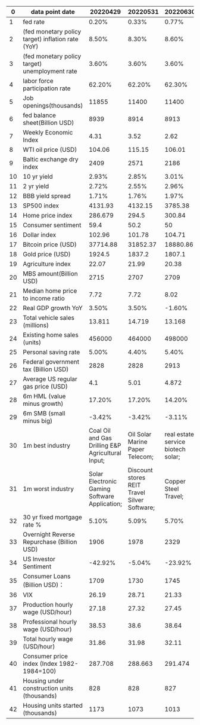 | 0  | data point date                                   | 20220429                                           | 20220531                                     | 20220630                           | 20220729                 | 20220831                       | 20220930               | 20221031                       | 20221130                       | 20221231                      | 20230131                 | 20230228                  | 20230331                        | 20230428                                            | 20230531                           | 20230630                       | 20230731                                   | 20230831                            | 20230929             | 20231031                   | 20231130                     | 20231229                           | 20240131            | 20240229                           | 20240329                    | 20240430                    | 20240531             | 20240630                   | 20240731                | 20240830                         | 20240930                 | 20241031            | 20241129              | 20241231                |
|----|---------------------------------------------------|----------------------------------------------------|----------------------------------------------|------------------------------------|--------------------------|--------------------------------|------------------------|--------------------------------|--------------------------------|-------------------------------|--------------------------|---------------------------|---------------------------------|-----------------------------------------------------|------------------------------------|--------------------------------|--------------------------------------------|-------------------------------------|----------------------|----------------------------|------------------------------|------------------------------------|---------------------|------------------------------------|-----------------------------|-----------------------------|----------------------|----------------------------|-------------------------|----------------------------------|--------------------------|---------------------|-----------------------|-------------------------|
| 1  | fed rate                                          | 0.20%                                              | 0.33%                                        | 0.77%                              | 1.21%                    | 2.33%                          | 2.33%                  | 2.56%                          | 3.08%                          | 3.78%                         | 4.10%                    | 4.33%                     | 4.57%                           | 4.65%                                               | 4.83%                              | 5.06%                          | 5.08%                                      | 5.12%                               | 5.33%                | 5.33%                      | 5.33%                        | 5.33%                              | 5.33%               | 5.33%                              | 5.33%                       | 5.33%                       | 5.33%                | 5.33%                      | 5.33%                   | 5.33%                            | 5.33%                    | 5.13%               | 4.83%                 | 4.64%                   |
| 2  | (fed monetary policy target) inflation rate (YoY) | 8.50%                                              | 8.30%                                        | 8.60%                              | 9.10%                    | 8.50%                          | 8.30%                  | 8.20%                          | 7.70%                          | 7.10%                         | 6.50%                    | 6.40%                     | 6.00%                           | 5.00%                                               | 4.90%                              | 4.00%                          | 3.00%                                      | 3.20%                               | 3.70%                | 3.70%                      | 3.20%                        | 3.10%                              | 3.40%               | 3.10%                              | 3.20%                       | 3.50%                       | 3.40%                | 3.30%                      | 3.00%                   | 2.90%                            | 2.50%                    | 2.40%               | 2.60%                 | 2.70%                   |
| 3  | (fed monetary policy target) unemployment rate    | 3.60%                                              | 3.60%                                        | 3.60%                              | 3.60%                    | 3.50%                          | 3.70%                  | 3.50%                          | 3.70%                          | 3.70%                         | 3.50%                    | 3.40%                     | 3.60%                           | 3.50%                                               | 3.40%                              | 3.70%                          | 3.60%                                      | 3.50%                               | 3.80%                | 3.80%                      | 3.90%                        | 3.70%                              | 3.70%               | 3.70%                              | 3.90%                       | 3.80%                       | 3.90%                | 4.00%                      | 4.10%                   | 4.30%                            | 4.20%                    | 4.10%               | 4.10%                 | 4.20%                   |
| 4  | labor force participation rate                    | 62.20%                                             | 62.20%                                       | 62.30%                             | 62.20%                   | 62.10%                         | 62.40%                 | 62.30%                         | 62.20%                         | 62.10%                        | 62.30%                   | 62.40%                    | 62.50%                          | 62.60%                                              | 62.60%                             | 62.60%                         | 62.60%                                     | 62.60%                              | 62.80%               | 62.80%                     | 62.70%                       | 62.80%                             | 62.50%              | 62.50%                             | 62.50%                      | 62.70%                      | 62.70%               | 62.50%                     | 62.60%                  | 62.70%                           | 62.70%                   | 62.70%              | 62.60%                | 62.50%                  |
| 5  | Job openings(thousands)                           | 11855                                              | 11400                                        | 11400                              | 11254                    | 11239                          | 11239                  | 10053                          | 10334                          | 10334                         | 10458                    | 11012                     | 10824                           | 9931                                                | 10103                              | 10103                          | 9824                                       | 8827                                | 8827                 | 9610                       | 9553                         | 8733                               | 9026                | 9026                               | 8863                        | 8488                        | 8488                 | 8059                       | 8184                    | 8184                             | 7673                     | 7443                | 7443                  | 7744                    |
| 6  | fed balance sheet(Billion USD)                    | 8939                                               | 8914                                         | 8913                               | 8890                     | 8851                           | 8795                   | 8723                           | 8621                           | 8551                          | 8470                     | 8382                      | 8705                            | 8562                                                | 8436                               | 8340                           | 8243                                       | 8139                                | 8002                 | 7907                       | 7810                         | 7712                               | 7677                | 7581                               | 7484                        | 7402                        | 7284                 | 7231                       | 7205                    | 7123                             | 7080                     | 7029                | 6923                  | 6885                    |
| 7  | Weekly Economic Index                             | 4.31                                               | 3.52                                         | 2.62                               | 3.1                      | 2.85                           | 2.68                   | 2.17                           | 1.58                           | 1.42                          | 0.71                     | 1.16                      | 1.47                            | 1.13                                                | 1.17                               | 1.32                           | 1.17                                       | 1.94                                | 1.86                 | 2.36                       | 2.12                         | 2.92                               | 1.9                 | 1.97                               | 1.78                        | 1.9                         | 2.21                 | 2.53                       | 2.35                    | 2.27                             | 2.69                     | 2.11                | 1.8                   | 2.33                    |
| 8  | WTI oil price (USD)                               | 104.06                                             | 115.15                                       | 106.01                             | 98.1                     | 88.99                          | 79.7                   | 86.07                          | 80.41                          | 80.51                         | 79.05                    | 76.86                     | 75.7                            | 76.77                                               | 67.84                              | 70.53                          | 81.84                                      | 83.56                               | 90.97                | 81.28                      | 75.64                        | 71.34                              | 75.84               | 78.32                              | 83.12                       | 79.17                       | 77.27                | 81.72                      | 78.37                   | 73.6                             | 68.34                    | 70.56               | 68.59                 | 71.77                   |
| 9  | Baltic exchange dry index                         | 2409                                               | 2571                                         | 2186                               | 1895                     | 1017                           | 1757                   | 1534                           | 1355                           | 1515                          | 681                      | 935                       | 1389                            | 1581                                                | 1123                               | 1112                           | 1110                                       | 1094                                | 1716                 | 1502                       | 2937                         | 2094                               | 1397                | 2041                               | 1821                        | 1685                        | 1801                 | 2050                       | 1762                    | 1827                             | 2110                     | 1395                | 1419                  | 997                     |
| 10 | 10 yr yield                                       | 2.93%                                              | 2.85%                                        | 3.01%                              | 2.66%                    | 3.17%                          | 3.83%                  | 4.07%                          | 3.62%                          | 3.80%                         | 3.51%                    | 3.93%                     | 3.47%                           | 3.43%                                               | 3.63%                              | 3.83%                          | 3.96%                                      | 4.10%                               | 4.58%                | 4.90%                      | 4.35%                        | 3.88%                              | 3.92%               | 4.26%                              | 4.21%                       | 4.63%                       | 4.51%                | 4.41%                      | 4.05%                   | 3.90%                            | 3.79%                    | 4.29%               | 4.19%                 | 4.58%                   |
| 11 | 2 yr yield                                        | 2.72%                                              | 2.55%                                        | 2.96%                              | 2.90%                    | 3.48%                          | 4.27%                  | 4.48%                          | 4.39%                          | 4.42%                         | 4.22%                    | 4.82%                     | 4.03%                           | 4.02%                                               | 4.40%                              | 4.89%                          | 4.87%                                      | 4.85%                               | 5.05%                | 5.08%                      | 4.70%                        | 4.25%                              | 4.21%               | 4.64%                              | 4.63%                       | 4.97%                       | 4.88%                | 4.76%                      | 4.28%                   | 3.92%                            | 3.647                    | 4.17%               | 4.19%                 | 4.25%                   |
| 12 | BBB yield spread                                  | 1.71%                                              | 1.76%                                        | 1.97%                              | 1.94%                    | 1.82%                          | 2.07%                  | 2.03%                          | 1.76%                          | 1.71%                         | 1.55%                    | 1.59%                     | 1.80%                           | 1.71%                                               | 1.74%                              | 1.62%                          | 1.48%                                      | 1.51%                               | 1.51%                | 1.62%                      | 1.38%                        | 1.29%                              | 1.23%               | 1.22%                              | 1.15%                       | 1.14%                       | 1.09%                | 1.18%                      | 1.18%                   | 1.19%                            | 1.15%                    | 1.06%               | 1.02%                 | 1.01%                   |
| 13 | SP500 index                                       | 4131.93                                            | 4132.15                                      | 3785.38                            | 4130.29                  | 3955                           | 3585.62                | 3871.98                        | 4081.11                        | 3839.5                        | 4076.6                   | 3970.15                   | 4109.31                         | 4168.48                                             | 4179.83                            | 4450.38                        | 4,588.96                                   | 4,507.66                            | 4,288.12             | 4,193.80                   | 4,567.80                     | 4,769.83                           | 4,845.65            | 5,096.27                           | 5,254.35                    | 5,018.39                    | 5,277.51             | 5,460.48                   | 5,522.30                | 5,648.40                         | 5,762.48                 | 5,705.45            | 6,032.38              | 5,881.63                |
| 14 | Home price index                                  | 286.679                                            | 294.5                                        | 300.84                             | 305.97                   | 308.18                         | 307.44                 | 303.75                         | 300.41                         | 298.99                        | 297.29                   | 294.68                    | 292.7                           | 293.17                                              | 297.08                             | 301.04                         | 305.146                                    | 308.25                              | 310.15               | 311.5                      | 312.31                       | 312.95                             | 312.14              | 310.66                             | 310.45                      | 312.18                      | 316.64               | 320.42                     | 323.48                  | 325.23                           | 325.78                   | 325.02              | 324.79                | 324.22                  |
| 15 | Consumer sentiment                                | 59.4                                               | 50.2                                         | 50                                 | 51.5                     | 58.2                           | 58.6                   | 59.9                           | 56.8                           | 59.7                          | 64.9                     | 67                        | 62                              | 63.5                                                | 59.2                               | 64.4                           | 71.6                                       | 69.5                                | 68.1                 | 63.8                       | 61.3                         | 69.7                               | 78.8                | 79.6                               | 79.4                        | 77.2                        | 69.1                 | 68.2                       | 66.4                    | 67.9                             | 70.1                     | 70.5                | 71.8                  | 74                      |
| 16 | Dollar index                                      | 102.96                                             | 101.78                                       | 104.71                             | 105.89                   | 108.72                         | 112.2                  | 111.61                         | 105.87                         | 103.49                        | 102.04                   | 104.98                    | 102.59                          | 101.67                                              | 104.23                             | 102.92                         | 101.90                                     | 103.62                              | 106.16               | 106.67                     | 103.55                       | 101.37                             | 103.52              | 104.13                             | 104.54                      | 105.56                      | 104.62               | 105.65                     | 104.06                  | 101.67                           | 100.76                   | 103.90              | 105.76                | 108.45                  |
| 17 | Bitcoin price (USD)                               | 37714.88                                           | 31852.37                                     | 18880.86                           | 23847.56                 | 20202.49                       | 19409.75               | 20379.39                       | 17158.86                       | 16565.34                      | 23120.75                 | 23215.39                  | 28428.54                        | 29335.27                                            | 27053.65                           | 30429.6                        | 29235.82                                   | 26119.18                            | 26933.19             | 34599.6                    | 37740.97                     | 42187.65                           | 42422.66            | 61030.72                           | 69445.59                    | 60,636.86                   | 67,552.63            | 62,622.64                  | 64,910.06               | 58,811.79                        | 63,630.35                | 70,122.11           | 97,279.89             | 93,748.77               |
| 18 | Gold price (USD)                                  | 1924.5                                             | 1837.2                                       | 1807.1                             | 1765.6                   | 1710.5                         | 1661.3                 | 1633.2                         | 1776.5                         | 1823.7                        | 1928.5                   | 1827                      | 1969.2                          | 1981.9                                              | 1963.2                             | 1919                           | 1965.4                                     | 1940                                | 1847.9               | 1984                       | 2035.9                       | 2063.1                             | 2035                | 2043.5                             | 2227.5                      | 2317.3                      | 2327.2               | 2323.8                     | 2448.4                  | 2502.4                           | 2632.6                   | 2747.8              | 2658.6                | 2624.6                  |
| 19 | Agriculture index                                 | 22.07                                              | 21.99                                        | 20.38                              | 20.2                     | 20.63                          | 20.02                  | 19.84                          | 20.05                          | 20.15                         | 20.23                    | 20.19                     | 20.43                           | 20.95                                               | 20.46                              | 21.08                          | 21.93                                      | 21.74                               | 21.39                | 22.01                      | 22.28                        | 20.74                              | 21.63               | 22.18                              | 24.76                       | 23.84                       | 25.13                | 23.8                       | 23.74                   | 24.88                            | 26.09                    | 25.5                | 26.79                 | 26.59                   |
| 20 | MBS amount(Billion USD)                           | 2715                                               | 2707                                         | 2709                               | 2717                     | 2725                           | 2698                   | 2678                           | 2672                           | 2641                          | 2624                     | 2620                      | 2594                            | 2575                                                | 2570                               | 2538                           | 2517                                       | 2513                                | 2479                 | 2462                       | 2459                         | 2432                               | 2428                | 2414                               | 2388                        | 2384                        | 2354                 | 2336                       | 2332                    | 2299                             | 2282                     | 2278                | 2262                  | 2245                    |
| 21 | Median home price to income ratio                 | 7.72                                               | 7.72                                         | 8.02                               | 8.13                     | 8.16                           | 7.76                   | 7.68                           | 7.61                           | 7.6                           | 7.6                      | 7.58                      | 7.53                            | 7.54                                                | 7.58                               | 7.62                           | 7.69                                       | 7.75                                | 7.4                  | 7.47                       | 7.51                         | 7.56                               | 7.57                | 7.58                               | 7.61                        | 7.64                        | 7.68                 | 7.7                        | 7.71                    | 7.73                             | 7.18                     | 7.17                | 7.22                  | 7.25                    |
| 22 | Real GDP growth YoY                               | 3.50%                                              | 3.50%                                        | -1.60%                             | -0.90%                   | 1.70%                          | 1.80%                  | 1.80%                          | 1.90%                          | 1.90%                         | 1.00%                    | 0.90%                     | 0.90%                           | 1.60%                                               | 1,6%                               | 1.80%                          | 2.60%                                      | 2.50%                               | 2.40%                | 2.90%                      | 3.00%                        | 2.90%                              | 3.10%               | 3.10%                              | 3.10%                       | 3.00%                       | 2.90%                | 2.90%                      | 3.10%                   | 3.10%                            | 3.00%                    | 2.70%               | 2.70%                 | 2.70%                   |
| 23 | Total vehicle sales (millions)                    | 13.811                                             | 14.719                                       | 13.168                             | 13.486                   | 13.801                         | 13.623                 | 14.057                         | 15.396                         | 14.645                        | 13.754                   | 16.205                    | 15.411                          | 15.324                                              | 16.453                             | 15.624                         | 16.195                                     | 16.254                              | 15.547               | 16.233                     | 15.97                        | 15.798                             | 16.352              | 15.483                             | 16.295                      | 16.028                      | 16.266               | 16.386                     | 15.73                   | 16.34                            | 15.711                   | 16.244              | 16.427                | 17.012                  |
| 24 | Existing home sales (units)                       | 456000                                             | 464000                                       | 498000                             | 526000                   | 453000                         | 476000                 | 428000                         | 371000                         | 326000                        | 327000                   | 231000                    | 271000                          | 360000                                              | 336000                             | 408000                         | 434000                                     | 372000                              | 401000               | 347000                     | 333000                       | 300000                             | 297000              | 234000                             | 271000                      | 324000                      | 360000               | 404000                     | 375000                  | 389000                           | 378000                   | 331000              | 348000                | 315000                  |
| 25 | Personal saving rate                              | 5.00%                                              | 4.40%                                        | 5.40%                              | 5.10%                    | 5.00%                          | 3.50%                  | 3.10%                          | 3.10%                          | 2.40%                         | 3.40%                    | 4.70%                     | 4.60%                           | 5.10%                                               | 4.10%                              | 4.60%                          | 4.30%                                      | 3.50%                               | 3.90%                | 3.40%                      | 3.80%                        | 4.10%                              | 3.70%               | 3.80%                              | 3.60%                       | 3.20%                       | 3.60%                | 3.90%                      | 3.40%                   | 2.90%                            | 4.80%                    | 4.60%               | 4.40%                 | 4.40%                   |
| 26 | Federal government tax (Billion USD)              | 2828                                               | 2828                                         | 2913                               | 2913                     | 2975                           | 3206                   | 3206                           | 3208                           | 3212                          | 3212                     | 3220                      | 3209                            | 3209                                                | 2593                               | 2956                           | 2956                                       | 2943                                | 2791                 | 2791                       | 2792                         | 2803                               | 2803                | 2812                               | 2846                        | 2846                        | 3029                 | 3026                       | 3026                    | 3075                             | 3094                     | 3094                | 3102.59               | 3112.37                 |
| 27 | Average US regular gas price (USD)                | 4.1                                                | 5.01                                         | 4.872                              | 4.33                     | 3.827                          | 3.711                  | 3.769                          | 3.53                           | 3.09                          | 3.489                    | 3.342                     | 3.421                           | 3.656                                               | 3.571                              | 3.571                          | 3.596                                      | 3.813                               | 3.837                | 3.473                      | 3.238                        | 3.116                              | 3.095               | 3.249                              | 3.523                       | 3.653                       | 3.577                | 3.438                      | 3.484                   | 3.313                            | 3.185                    | 3.097               | 3.044                 | 3.006                   |
| 28 | 6m HML (value minus growth)                       | 17.20%                                             | 17.20%                                       | 14.20%                             | 3.71%                    | 3.40%                          | 2.28%                  | 4.46%                          | 0.50%                          | 0.69%                         | 2.78%                    | 5.07%                     | 2.15%                           | -5.11%                                              | -10.65%                            | -9.87%                         | -6.79%                                     | -9.53%                              | -3.64%               | -2.05%                     | 1.94%                        | 2.14%                              | -0.52%              | -7.89%                             | -9.10%                      | -6.88%                      | -5.81%               | -8.97%                     | -1.16%                  | 4.91%                            | 1.96%                    | -1.25%              | -2.51%                | -1.21%                  |
| 29 | 6m SMB (small minus big)                          | -3.42%                                             | -3.42%                                       | -3.11%                             | 2.92%                    | -0.54%                         | 1.14%                  | 4.15%                          | 2.48%                          | 1.43%                         | 2.35%                    | 1.44%                     | -5.83%                          | -10.95%                                             | -8.72%                             | -7.02%                         | -9.02%                                     | -13.34%                             | -4.78%               | -8.18%                     | -5.88%                       | 1.77%                              | -6.90%              | -4.60%                             | -3.62%                      | -0.68%                      | -0.95%               | -14.73%                    | 0.30%                   | -3.24%                           | -5.35%                   | -3.32%              | 2.99%                 | 0.50%                   |
| 30 | 1m best industry                                  | Coal Oil and Gas Drilling E&P Agricultural Input;  | Oil Solar Marine Paper Telecom;              | real estate service biotech solar; | Solar Lumber Rental;     | Thermal Coal Uranium Oil;      | Silver Medal Gold;     | Oil Coal Department Stores;    | Metals Copper Aluminum；       | Oil Residential Metal;        | Mortgage Travel Auto;    | Marine Metal Gambling;    | Shell Silver Gold Internet;     | Shell Residential Construction Medical Instruments; | Semiconductor Internet;            | Lumber Auto Department Stores; | Oil Edu Copper;                            | Uranium Utility Coal;               | Coal Uranium;        | Uranium Footwear Gold;     | Airport Real Estate Airport; | Pharma Alumimum Department Stores; | Uranium Shell Coal; | Semiconductor Utilities Truckingl; | Silver Copper Aluminum;     | Marine Utility Airport;     | Solar Shell Utility; | Consumer Electronics REIT; | Residental Metal Lumber | Utility Health Infor Insurance   | Utilities Uranium Copper | Airline Silver Auto | Luxury Utility Coal   | Auto Internet Eletronic |
| 31 | 1m worst industry                                 | Solar Electronic Gaming Software Application;      | Discount stores REIT Travel Silver Software; | Copper Steel Travel;               | Real Estate Metals Gold; | Semiconductor Mortgage Silver; | Freight REIT Aluminum; | Internet Auto Internet Retail; | Auto Utilities Conglomerates； | Department Stores Solar Auto; | Utility Drug Healthplan; | Gold Silver Broadcasting; | Reit Department store Aluminum; | Oil Auto Solar;                                     | Footwear Coal Agricultural Inputs; | Precious Metal Silve Pharma;   | Airline Medical Distribution Medical Care; | RV Department Store Pharma Retails; | Solar Pharma Silver; | Real Estate Solar Airport; | Oil Oil&Gas Pharma;          | Shell Insurance Electronic Gaming; | Auto Silver Solar;  | Gold Coal Broadcasting;            | Electronics Footwear Texile | Lumber Recreation Trucking; | Health Pharma Paper; | Silver Pharma  Solar;      | Semi Alumium Airline    | Coal Mortgage finance Oil Pharma | Biotech Medical Oil      | Solar Marine Texile | Gold Chemicals Silver | Steel Residential Coal  |
| 32 | 30 yr fixed mortgage rate %                       | 5.10%                                              | 5.09%                                        | 5.70%                              | 5.30%                    | 5.55%                          | 6.70%                  | 7.08%                          | 6.58%                          | 6.42%                         | 6.13%                    | 6.50%                     | 6.32%                           | 6.43%                                               | 6.57%                              | 6.71%                          | 6.81%                                      | 7.18%                               | 7.31%                | 7.79%                      | 7.22%                        | 6.61%                              | 6.69%               | 6.90%                              | 6.79%                       | 7.17%                       | 7.03%                | 6.86%                      | 6.78%                   | 6.35%                            | 6.08%                    | 6.72%               | 6.81%                 | 6.85%                   |
| 33 | Overnight Reverse Repurchase (Billion USD)        | 1906                                               | 1978                                         | 2329                               | 2300                     | 2251                           | 2425                   | 2275                           | 2115                           | 2554                          | 2061                     | 2188                      | 2375                            | 2325                                                | 2254                               | 2034                           | 1821                                       | 1651                                | 1557                 | 1137                       | 888                          | 1018                               | 615                 | 502                                | 594                         | 438                         | 439.8                | 664.57                     | 413.2                   | 433.12                           | 465.638                  | 201.278             | 169.815               | 473.46                  |
| 34 | US Investor Sentiment                             | -42.92%                                            | -5.04%                                       | -23.92%                            | -12.38%                  | -14.86%                        | -40.86%                | -19.08%                        | -11.37%                        | -21.13%                       | -8.31%                   | -16.94%                   | -27.93%                         | -14.37%                                             | -12.31%                            | 14.46%                         | 20.79%                                     | -3.66%                              | -13.15%              | -13.90%                    | 29.19%                       | 21.27%                             | 13.17%              | 18.07%                             | 27.55%                      | -1.80%                      | 12.33%               | 16.14%                     | 11.44%                  | 24.19%                           | 25.94%                   | 8.58%               | 8.06%                 | 9.29%                   |
| 35 | Consumer Loans (Billion USD)：                    | 1709                                               | 1730                                         | 1745                               | 1763                     | 1778                           | 1789                   | 1804                           | 1823                           | 1,828.00                      | 1,833.00                 | 1,841.00                  | 1,856.29                        | 1,868.33                                            | 1,881.59                           | 1,888.73                       | 1,891.81                                   | 1,884.28                            | 1,890.45             | 1,900.45                   | 1,902.56                     | 1,901.83                           | 1,898.41            | 1,901.30                           | 1,911.35                    | 1,910.00                    | 1,909.80             | 1,914.61                   | 1,913.92                | 1,915.96                         | 1,920.71                 | 1,921.67            | 1,927.37              | 1,920.01                |
| 36 | VIX                                               | 26.19                                              | 28.71                                        | 21.33                              | 25.87                    | 31.62                          | 25.88                  | 21.89                          | 20.58                          | 21.67                         | 19.35                    | 20.62                     | 18.7                            | 15.78                                               | 17.63                              | 13.38                          | 13.63                                      | 13.54                               | 17.07                | 18.09                      | 12.85                        | 12.44                              | 14.35               | 13.4                               | 13.01                       | 15.39                       | 12.92                | 12.44                      | 16.29                   | 14.95                            | 16.73                    | 23.16               | 13.52                 | 17.35                   |
| 37 | Production hourly wage (USD/hour)                 | 27.18                                              | 27.32                                        | 27.45                              | 27.57                    | 27.67                          | 27.78                  | 27.89                          | 28.01                          | 28.07                         | 28.07                    | 28.26                     | 28.42                           | 28.5                                                | 28.62                              | 28.75                          | 28.83                                      | 28.96                               | 29                   | 29.06                      | 29.19                        | 29.3                               | 29.42               | 29.66                              | 29.71                       | 29.79                       | 29.83                | 29.99                      | 30.05                   | 30.14                            | 30.27                    | 30.33               | 30.48                 | 30.57                   |
| 38 | Professional hourly wage (USD/hour)               | 38.53                                              | 38.6                                         | 38.64                              | 38.85                    | 38.91                          | 39.02                  | 39.22                          | 39.43                          | 39.52                         | 39.52                    | 39.64                     | 39.76                           | 39.95                                               | 40.2                               | 40.25                          | 40.37                                      | 40.61                               | 40.54                | 40.67                      | 40.94                        | 41.03                              | 41.29               | 41.56                              | 41.53                       | 41.68                       | 41.82                | 42.01                      | 42.23                   | 42.29                            | 42.44                    | 42.83               | 43.01                 | 43.26                   |
| 39 | Total hourly wage (USD/hour)                      | 31.86                                              | 31.98                                        | 32.11                              | 32.27                    | 32.36                          | 32.49                  | 32.6                           | 32.73                          | 32.82                         | 32.82                    | 33.03                     | 33.09                           | 33.18                                               | 33.36                              | 33.44                          | 33.58                                      | 33.74                               | 33.82                | 33.88                      | 34                           | 34.1                               | 34.27               | 34.55                              | 34.57                       | 34.69                       | 34.75                | 34.91                      | 35                      | 35.07                            | 35.21                    | 35.36               | 35.46                 | 35.61                   |
| 40 | Consumer price index (Index 1982-1984=100)        | 287.708                                            | 288.663                                      | 291.474                            | 295.328                  | 295.271                        | 295.62                 | 296.761                        | 298.062                        | 298.349                       | 298.112                  | 300.536                   | 301.648                         | 301.808                                             | 302.918                            | 303.294                        | 303.841                                    | 304.348                             | 306.26               | 307.48                     | 307.62                       | 307.92                             | 308.85              | 309.68                             | 311.05                      | 312.23                      | 313.2                | 314.22                     | 313.049                 | 313.534                          | 314.121                  | 314.686             | 315.454               | 316.44                  |
| 41 | Housing under construction units (thousands)      | 828                                                | 828                                          | 827                                | 815                      | 808                            | 793                    | 784                            | 767                            | 769                           | 769                      | 752                       | 734                             | 716                                                 | 698                                | 695                            | 688                                        | 678                                 | 676                  | 674                        | 669                          | 680                                | 671                 | 680                                | 683                         | 689                         | 682                  | 679                        | 668                     | 653                              | 642                      | 642                 | 644                   | 637                     |
| 42 | Housing units started (thousands)                 | 1173                                               | 1073                                         | 1013                               | 900                      | 923                            | 893                    | 859                            | 817                            | 909                           | 909                      | 841                       | 830                             | 861                                                 | 846                                | 997                            | 935                                        | 983                                 | 941                  | 963                        | 970                          | 1143                               | 1027                | 1004                               | 1129                        | 1022                        | 1031                 | 982                        | 980                     | 851                              | 992                      | 1027                | 970                   | 1011                    |
